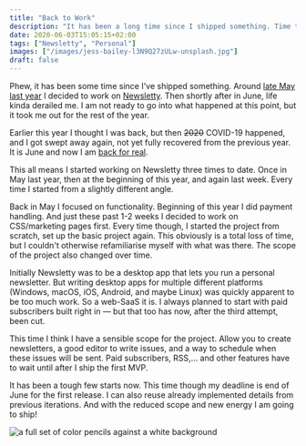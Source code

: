 ```yaml
---
title: "Back to Work"
description: "It has been a long time since I shipped something. Time to do work again."
date: 2020-06-03T15:05:15+02:00
tags: ["Newsletty", "Personal"]
images: ["/images/jess-bailey-l3N9Q27zULw-unsplash.jpg"]
draft: false
---
```


Phew, it has been some time since I've shipped something. Around [late May last year](https://twitter.com/tuacker/status/1132922477775151105) I decided to work on [Newsletty](https://newsletty.com). Then shortly after in June, life kinda derailed me. I am not ready to go into what happened at this point, but it took me out for the rest of the year.<!--more-->

Earlier this year I thought I was back, but then ~~2020~~ COVID-19 happened, and I got swept away again, not yet fully recovered from the previous year. It is June and now I am [back for real](https://twitter.com/tuacker/status/1267479552613388289).

This all means I started working on Newsletty three times to date. Once in May last year, then at the beginning of this year, and again last week. Every time I started from a slightly different angle.

Back in May I focused on functionality. Beginning of this year I did payment handling. And just these past 1-2 weeks I decided to work on CSS/marketing pages first. Every time though, I started the project from scratch, set up the basic project again. This obviously is a total loss of time, but I couldn't otherwise refamiliarise myself with what was there. The scope of the project also changed over time.

Initially Newsletty was to be a desktop app that lets you run a personal newsletter. But writing desktop apps for multiple different platforms (Windows, macOS, iOS, Android, and maybe Linux) was quickly apparent to be too much work. So a web-SaaS it is. I always planned to start with paid subscribers built right in — but that too has now, after the third attempt, been cut.

This time I think I have a sensible scope for the project. Allow you to create newsletters, a good editor to write issues, and a way to schedule when these issues will be sent. Paid subscribers, RSS,... and other features have to wait until after I ship the first MVP.

It has been a tough few starts now. This time though my deadline is end of June for the first release. I can also reuse already implemented details from previous iterations. And with the reduced scope and new energy I am going to ship!

![a full set of color pencils against a white background](/images/jess-bailey-l3N9Q27zULw-unsplash.jpg)
